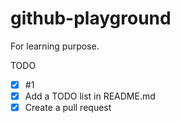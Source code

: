 # github-playground
For learning purpose.

TODO

- [x] #1
- [x] Add a TODO list in README.md
- [x] Create a pull request
